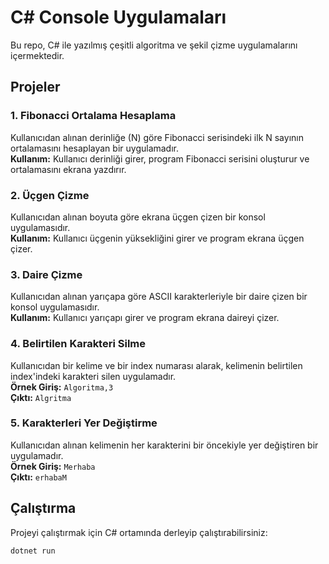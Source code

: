 # C# Console Uygulamaları

Bu repo, C# ile yazılmış çeşitli algoritma ve şekil çizme uygulamalarını içermektedir.

## Projeler

### 1. Fibonacci Ortalama Hesaplama

Kullanıcıdan alınan derinliğe (N) göre Fibonacci serisindeki ilk N sayının ortalamasını hesaplayan bir uygulamadır.  
**Kullanım:** Kullanıcı derinliği girer, program Fibonacci serisini oluşturur ve ortalamasını ekrana yazdırır.

### 2. Üçgen Çizme

Kullanıcıdan alınan boyuta göre ekrana üçgen çizen bir konsol uygulamasıdır.  
**Kullanım:** Kullanıcı üçgenin yüksekliğini girer ve program ekrana üçgen çizer.

### 3. Daire Çizme

Kullanıcıdan alınan yarıçapa göre ASCII karakterleriyle bir daire çizen bir konsol uygulamasıdır.  
**Kullanım:** Kullanıcı yarıçapı girer ve program ekrana daireyi çizer.

### 4. Belirtilen Karakteri Silme

Kullanıcıdan bir kelime ve bir index numarası alarak, kelimenin belirtilen index'indeki karakteri silen uygulamadır.  
**Örnek Giriş:** `Algoritma,3`  
**Çıktı:** `Algritma`

### 5. Karakterleri Yer Değiştirme

Kullanıcıdan alınan kelimenin her karakterini bir öncekiyle yer değiştiren bir uygulamadır.  
**Örnek Giriş:** `Merhaba`  
**Çıktı:** `erhabaM`

## Çalıştırma

Projeyi çalıştırmak için C# ortamında derleyip çalıştırabilirsiniz:

```sh
dotnet run
```
